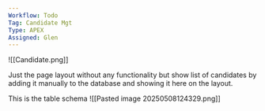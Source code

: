 ```yaml
---
Workflow: Todo
Tag: Candidate Mgt
Type: APEX
Assigned: Glen
---
```


![[Candidate.png]]

Just the page layout without any functionality but show list of candidates by adding it manually to the database and showing it here on the layout.

This is the table schema
![[Pasted image 20250508124329.png]]